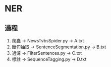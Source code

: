 # NER
## 過程
1. 爬蟲 -> NewsTvbsSpider.py -> A.txt
2. 斷句抽取 -> SentenceSegmentation.py -> B.txt
3. 過濾 -> FilterSentences.py -> C.txt
4. 標註 -> SequenceTagging.py -> D.txt


